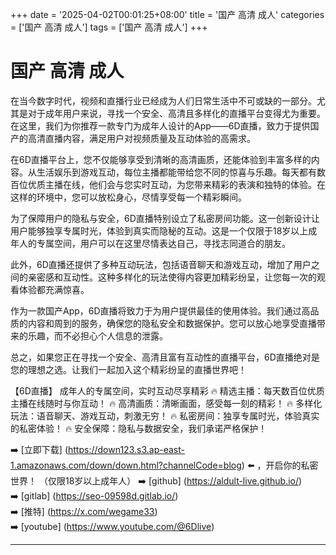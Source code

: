 +++
date = '2025-04-02T00:01:25+08:00'
title = '国产 高清 成人'
categories = ['国产 高清 成人']
tags = ['国产 高清 成人']
+++

# 国产 高清 成人

在当今数字时代，视频和直播行业已经成为人们日常生活中不可或缺的一部分。尤其是对于成年用户来说，寻找一个安全、高清且多样化的直播平台变得尤为重要。在这里，我们为你推荐一款专门为成年人设计的App——6D直播，致力于提供国产的高清直播内容，满足用户对视频质量及互动体验的高需求。

在6D直播平台上，您不仅能够享受到清晰的高清画质，还能体验到丰富多样的内容。从生活娱乐到游戏互动，每位主播都能带给您不同的惊喜与乐趣。每天都有数百位优质主播在线，他们会与您实时互动，为您带来精彩的表演和独特的体验。在这样的环境中，您可以放松身心，尽情享受每一个精彩瞬间。

为了保障用户的隐私与安全，6D直播特别设立了私密房间功能。这一创新设计让用户能够独享专属时光，体验到真实而隐秘的互动。这是一个仅限于18岁以上成年人的专属空间，用户可以在这里尽情表达自己，寻找志同道合的朋友。

此外，6D直播还提供了多种互动玩法，包括语音聊天和游戏互动，增加了用户之间的亲密感和互动性。这种多样化的玩法使得内容更加精彩纷呈，让您每一次的观看体验都充满惊喜。

作为一款国产App，6D直播将致力于为用户提供最佳的使用体验。我们通过高品质的内容和周到的服务，确保您的隐私安全和数据保护。您可以放心地享受直播带来的乐趣，而不必担心个人信息的泄露。

总之，如果您正在寻找一个安全、高清且富有互动性的直播平台，6D直播绝对是您的理想之选。让我们一起加入这个精彩纷呈的直播世界吧！

【6D直播】
成年人的专属空间，实时互动尽享精彩
🔥 精选主播：每天数百位优质主播在线随时与你互动！
🔥 高清画质：清晰画面，感受每一刻的精彩！
🔥 多样化玩法：语音聊天、游戏互动，刺激无穷！
🔥 私密房间：独享专属时光，体验真实的私密体验！
🔥 安全保障：隐私与数据安全，我们承诺严格保护！

➡️ [立即下载] (https://down123.s3.ap-east-1.amazonaws.com/down/down.html?channelCode=blog) ⬅️ ，开启你的私密世界！
（仅限18岁以上成年人）
➡️ [github] (https://aldult-live.github.io/)  
➡️ [gitlab] (https://seo-09598d.gitlab.io/)  
➡️ [推特] (https://x.com/wegame33)  
➡️ [youtube] (https://www.youtube.com/@6Dlive)  

---
